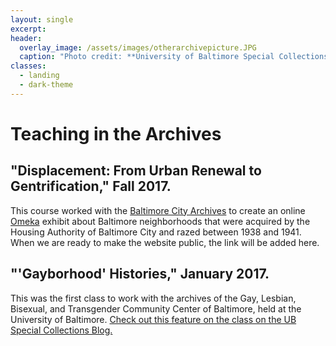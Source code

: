 ```yaml
---
layout: single
excerpt:
header:
  overlay_image: /assets/images/otherarchivepicture.JPG
  caption: "Photo credit: **University of Baltimore Special Collections**"
classes:
  - landing
  - dark-theme
---
```

# Teaching in the Archives

## "Displacement: From Urban Renewal to Gentrification," Fall 2017.
This course worked with the [Baltimore City Archives](https://baltimorecityhistory.net/) to create an online [Omeka](http://www.omeka.net/) exhibit about Baltimore neighborhoods that were acquired by the Housing Authority of Baltimore City and razed between 1938 and 1941. When we are ready to make the website public, the link will be added here.

## "'Gayborhood' Histories," January 2017.
This was the first class to work with the archives of the Gay, Lesbian, Bisexual, and Transgender Community Center of Baltimore, held at the University of Baltimore.  [Check out this feature on the class on the UB Special Collections Blog.](http://langsdalelibrary.blogspot.com/2017/02/a-beautiful-day-in-gayborhood.html)
